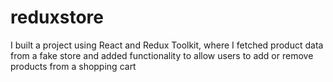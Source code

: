 # reduxstore
I built a project using React and Redux Toolkit, where I fetched product data from a fake store and added functionality to allow users to add or remove products from a shopping cart
